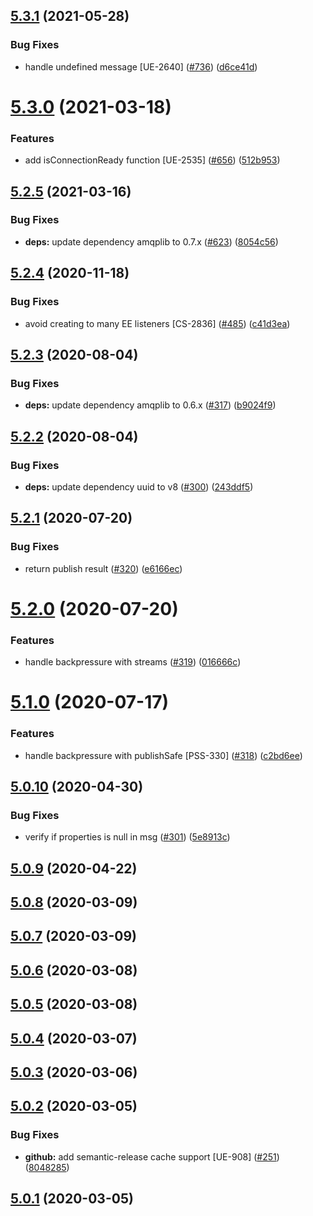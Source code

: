 ## [5.3.1](https://github.com/pagerinc/jackrabbit/compare/v5.3.0...v5.3.1) (2021-05-28)


### Bug Fixes

* handle undefined message [UE-2640] ([#736](https://github.com/pagerinc/jackrabbit/issues/736)) ([d6ce41d](https://github.com/pagerinc/jackrabbit/commit/d6ce41d4f80ef9c27418c02eb1b6ea9e01bbec6a))

# [5.3.0](https://github.com/pagerinc/jackrabbit/compare/v5.2.5...v5.3.0) (2021-03-18)


### Features

* add isConnectionReady function [UE-2535] ([#656](https://github.com/pagerinc/jackrabbit/issues/656)) ([512b953](https://github.com/pagerinc/jackrabbit/commit/512b95374eb26fdc046cdfe256c7680f4dd09966))

## [5.2.5](https://github.com/pagerinc/jackrabbit/compare/v5.2.4...v5.2.5) (2021-03-16)


### Bug Fixes

* **deps:** update dependency amqplib to 0.7.x ([#623](https://github.com/pagerinc/jackrabbit/issues/623)) ([8054c56](https://github.com/pagerinc/jackrabbit/commit/8054c5651ae546f6b4d6310d53944c25c97d4e35))

## [5.2.4](https://github.com/pagerinc/jackrabbit/compare/v5.2.3...v5.2.4) (2020-11-18)


### Bug Fixes

* avoid creating to many EE listeners [CS-2836] ([#485](https://github.com/pagerinc/jackrabbit/issues/485)) ([c41d3ea](https://github.com/pagerinc/jackrabbit/commit/c41d3ea0632c1731edf2cd2dc81237491955bb5e))

## [5.2.3](https://github.com/pagerinc/jackrabbit/compare/v5.2.2...v5.2.3) (2020-08-04)


### Bug Fixes

* **deps:** update dependency amqplib to 0.6.x ([#317](https://github.com/pagerinc/jackrabbit/issues/317)) ([b9024f9](https://github.com/pagerinc/jackrabbit/commit/b9024f9792cd0f4bed1b510f52b2f7e6b447477f))

## [5.2.2](https://github.com/pagerinc/jackrabbit/compare/v5.2.1...v5.2.2) (2020-08-04)


### Bug Fixes

* **deps:** update dependency uuid to v8 ([#300](https://github.com/pagerinc/jackrabbit/issues/300)) ([243ddf5](https://github.com/pagerinc/jackrabbit/commit/243ddf5f3a30853df9e29171de7ad27c78054afe))

## [5.2.1](https://github.com/pagerinc/jackrabbit/compare/v5.2.0...v5.2.1) (2020-07-20)


### Bug Fixes

* return publish result ([#320](https://github.com/pagerinc/jackrabbit/issues/320)) ([e6166ec](https://github.com/pagerinc/jackrabbit/commit/e6166ec2a906c658a5725dcf8dc48d355c1a7a61))

# [5.2.0](https://github.com/pagerinc/jackrabbit/compare/v5.1.0...v5.2.0) (2020-07-20)


### Features

* handle backpressure with streams ([#319](https://github.com/pagerinc/jackrabbit/issues/319)) ([016666c](https://github.com/pagerinc/jackrabbit/commit/016666cd07a6acdf8b0be8c18be2bbe2bd283126))

# [5.1.0](https://github.com/pagerinc/jackrabbit/compare/v5.0.10...v5.1.0) (2020-07-17)


### Features

* handle backpressure with publishSafe [PSS-330] ([#318](https://github.com/pagerinc/jackrabbit/issues/318)) ([c2bd6ee](https://github.com/pagerinc/jackrabbit/commit/c2bd6ee29adb79ed30254b0c953966b75020af75))

## [5.0.10](https://github.com/pagerinc/jackrabbit/compare/v5.0.9...v5.0.10) (2020-04-30)


### Bug Fixes

* verify if properties is null in msg ([#301](https://github.com/pagerinc/jackrabbit/issues/301)) ([5e8913c](https://github.com/pagerinc/jackrabbit/commit/5e8913c9b989b3fc32f6bb8202aa772d5d871493))

## [5.0.9](https://github.com/pagerinc/jackrabbit/compare/v5.0.8...v5.0.9) (2020-04-22)

## [5.0.8](https://github.com/pagerinc/jackrabbit/compare/v5.0.7...v5.0.8) (2020-03-09)

## [5.0.7](https://github.com/pagerinc/jackrabbit/compare/v5.0.6...v5.0.7) (2020-03-09)

## [5.0.6](https://github.com/pagerinc/jackrabbit/compare/v5.0.5...v5.0.6) (2020-03-08)

## [5.0.5](https://github.com/pagerinc/jackrabbit/compare/v5.0.4...v5.0.5) (2020-03-08)

## [5.0.4](https://github.com/pagerinc/jackrabbit/compare/v5.0.3...v5.0.4) (2020-03-07)

## [5.0.3](https://github.com/pagerinc/jackrabbit/compare/v5.0.2...v5.0.3) (2020-03-06)

## [5.0.2](https://github.com/pagerinc/jackrabbit/compare/v5.0.1...v5.0.2) (2020-03-05)


### Bug Fixes

* **github:** add semantic-release cache support [UE-908] ([#251](https://github.com/pagerinc/jackrabbit/issues/251)) ([8048285](https://github.com/pagerinc/jackrabbit/commit/8048285a1e3769382d19570a6f3e449cdecf392f))

## [5.0.1](https://github.com/pagerinc/jackrabbit/compare/v5.0.0...v5.0.1) (2020-03-05)
